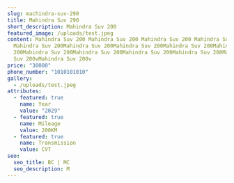 ```yaml
---
slug: machindra-suv-290
title: Mahindra Suv 290
short_description: Mahindra Suv 200
featured_image: /uploads/test.jpeg
content: Mahindra Suv 200 Mahindra Suv 200 Mahindra Suv 200 Mahindra Suv 200
  Mahindra Suv 200Mahindra Suv 200Mahindra Suv 200Mahindra Suv 200Mahindra Suv
  200Mahindra Suv 200Mahindra Suv 200Mahindra Suv 200Mahindra Suv 200Mahindra
  Suv 200vMahindra Suv 200v
price: "30000"
phone_number: "1010101010"
gallery:
  - /uploads/test.jpeg
attributes:
  - featured: true
    name: Year
    value: "2029"
  - featured: true
    name: Mileage
    value: 200KM
  - featured: true
    name: Transmission
    value: CVT
seo:
  seo_title: BC | MC
  seo_description: M
---
```

